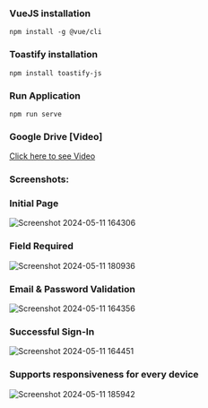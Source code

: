 ### VueJS installation
```
npm install -g @vue/cli
```

### Toastify installation
```
npm install toastify-js
```

### Run Application
```
npm run serve
```

### Google Drive [Video]

<a href="https://drive.google.com/drive/folders/1yZzc0X51HPTIxSje5aMXAsIrAflk-ZeK?usp=sharing">Click here to see Video<a>

### Screenshots:
### Initial Page

![Screenshot 2024-05-11 164306](https://github.com/VinayakOulkar/IndeeTV/assets/128286075/0ae93923-3e86-44e2-bd59-367ef0a96794)

### Field Required

![Screenshot 2024-05-11 180936](https://github.com/VinayakOulkar/IndeeTV/assets/128286075/2cecf974-704a-437d-9bb4-36b62569d750)

### Email & Password Validation

![Screenshot 2024-05-11 164356](https://github.com/VinayakOulkar/IndeeTV/assets/128286075/e601b77d-3f0f-48e9-9314-d15760b8f508)

### Successful Sign-In

![Screenshot 2024-05-11 164451](https://github.com/VinayakOulkar/IndeeTV/assets/128286075/ed61a89d-984c-4412-9349-4ef42ab38128)

### Supports responsiveness for every device

![Screenshot 2024-05-11 185942](https://github.com/VinayakOulkar/IndeeTV/assets/128286075/9b10c59c-f36d-40f7-a0fa-a76cc0fd8282)




